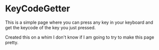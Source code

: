 # KeyCodeGetter

This is a simple page where you can press any key in your keyboard and get the keycode of the key you just pressed.

Created this on a whim I don't know if I am going to try to make this page pretty.